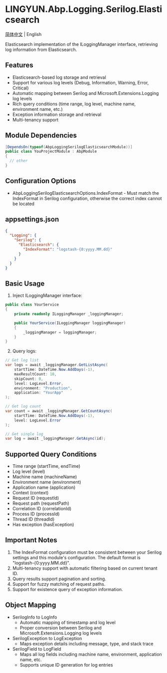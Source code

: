 # LINGYUN.Abp.Logging.Serilog.Elasticsearch

[简体中文](./README.md) | English

Elasticsearch implementation of the ILoggingManager interface, retrieving log information from Elasticsearch.

## Features

* Elasticsearch-based log storage and retrieval
* Support for various log levels (Debug, Information, Warning, Error, Critical)
* Automatic mapping between Serilog and Microsoft.Extensions.Logging log levels
* Rich query conditions (time range, log level, machine name, environment name, etc.)
* Exception information storage and retrieval
* Multi-tenancy support

## Module Dependencies

```csharp
[DependsOn(typeof(AbpLoggingSerilogElasticsearchModule))]
public class YouProjectModule : AbpModule
{
  // other
}
```

## Configuration Options

* AbpLoggingSerilogElasticsearchOptions.IndexFormat - Must match the IndexFormat in Serilog configuration, otherwise the correct index cannot be located

## appsettings.json

```json
{
  "Logging": {
    "Serilog": {
      "Elasticsearch": {
        "IndexFormat": "logstash-{0:yyyy.MM.dd}"
      }
    }
  }
}
```

## Basic Usage

1. Inject ILoggingManager interface:
```csharp
public class YourService
{
    private readonly ILoggingManager _loggingManager;

    public YourService(ILoggingManager loggingManager)
    {
        _loggingManager = loggingManager;
    }
}
```

2. Query logs:
```csharp
// Get log list
var logs = await _loggingManager.GetListAsync(
    startTime: DateTime.Now.AddDays(-1),
    maxResultCount: 10,
    skipCount: 0,
    level: LogLevel.Error,
    environment: "Production",
    application: "YourApp"
);

// Get log count
var count = await _loggingManager.GetCountAsync(
    startTime: DateTime.Now.AddDays(-1),
    level: LogLevel.Error
);

// Get single log
var log = await _loggingManager.GetAsync(id);
```

## Supported Query Conditions

* Time range (startTime, endTime)
* Log level (level)
* Machine name (machineName)
* Environment name (environment)
* Application name (application)
* Context (context)
* Request ID (requestId)
* Request path (requestPath)
* Correlation ID (correlationId)
* Process ID (processId)
* Thread ID (threadId)
* Has exception (hasException)

## Important Notes

1. The IndexFormat configuration must be consistent between your Serilog settings and this module's configuration. The default format is "logstash-{0:yyyy.MM.dd}".
2. Multi-tenancy support with automatic filtering based on current tenant ID.
3. Query results support pagination and sorting.
4. Support for fuzzy matching of request paths.
5. Support for existence query of exception information.

## Object Mapping

* SerilogInfo to LogInfo
  - Automatic mapping of timestamp and log level
  - Proper conversion between Serilog and Microsoft.Extensions.Logging log levels
* SerilogException to LogException
  - Maps exception details including message, type, and stack trace
* SerilogField to LogField
  - Maps all log fields including machine name, environment, application name, etc.
  - Supports unique ID generation for log entries
